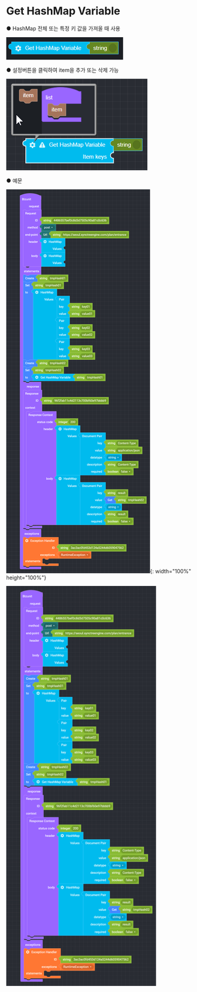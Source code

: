 # Get HashMap Variable

● HashMap 전체 또는 특정 키 값을 가져올 때 사용

![](../../.gitbook/assets/image%20%285%29.png)

● 설정버튼을 클릭하여 item을 추가 또는 삭제 가능

![](../../.gitbook/assets/image%20%281%29.png)

● 예문

![](../../.gitbook/assets/image-6-%20%284%29.png){: width="100%" height="100%"}


<img src="https://github.com/outsider0827/outsider0827/blob/master/.gitbook/assets/image-6-%20%284%29.png" width="400">
